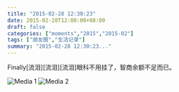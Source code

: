 ```yaml
---
title: "2015-02-28 12:30:23"
date: 2015-02-28T12:00:00+08:00
draft: false
categories: ["moments","2015","2015-02"]
tags: ["朋友圈","生活记录"]
summary: "2015-02-28 12:30:23..."
---
```


Finally[流泪][流泪][流泪]眼科不用挂了，智商余额不足而已。

![Media 1](/Moments/photos/2015-02-28/201502281230230.jpg)
![Media 2](/Moments/photos/2015-02-28/201502281230231.jpg)

